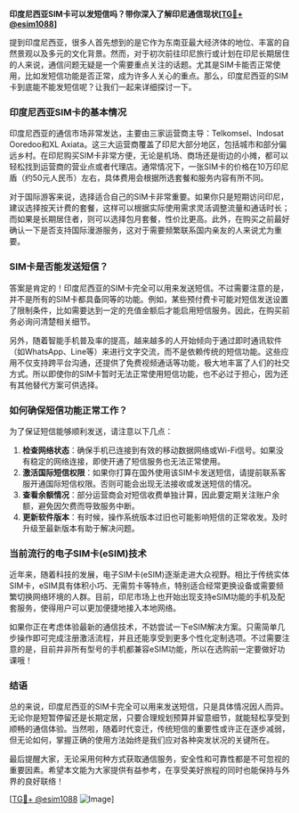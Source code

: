 **印度尼西亚SIM卡可以发短信吗？带你深入了解印尼通信现状[[TG💪+ @esim1088](https://t.me/s/esim1088)]**

提到印度尼西亚，很多人首先想到的是它作为东南亚最大经济体的地位、丰富的自然景观以及多元的文化背景。然而，对于初次前往印尼旅行或计划在印尼长期居住的人来说，通信问题无疑是一个需要重点关注的话题。尤其是SIM卡能否正常使用，比如发短信功能是否正常，成为许多人关心的重点。那么，印度尼西亚的SIM卡到底能不能发短信呢？让我们一起来详细探讨一下。

### 印度尼西亚SIM卡的基本情况

印度尼西亚的通信市场非常发达，主要由三家运营商主导：Telkomsel、Indosat Ooredoo和XL Axiata。这三大运营商覆盖了印尼大部分地区，包括城市和部分偏远乡村。在印尼购买SIM卡非常方便，无论是机场、商场还是街边的小摊，都可以轻松找到运营商的营业点或者代理店。通常情况下，一张SIM卡的价格在10万印尼盾（约50元人民币）左右，具体费用会根据所选套餐和服务内容有所不同。

对于国际游客来说，选择适合自己的SIM卡非常重要。如果你只是短期访问印尼，建议选择按天计费的套餐，这样可以根据实际使用需求灵活调整流量和通话时长；而如果是长期居住者，则可以选择包月套餐，性价比更高。此外，在购买之前最好确认一下是否支持国际漫游服务，这对于需要频繁联系国内亲友的人来说尤为重要。

### SIM卡是否能发送短信？

答案是肯定的！印度尼西亚的SIM卡完全可以用来发送短信。不过需要注意的是，并不是所有的SIM卡都具备同等的功能。例如，某些预付费卡可能对短信发送设置了限制条件，比如需要达到一定的充值金额后才能启用短信服务。因此，在购买前务必询问清楚相关细节。

另外，随着智能手机普及率的提高，越来越多的人开始倾向于通过即时通讯软件（如WhatsApp、Line等）来进行文字交流，而不是依赖传统的短信功能。这些应用不仅支持跨平台沟通，还提供了免费视频通话等功能，极大地丰富了人们的社交方式。所以即使你的SIM卡暂时无法正常使用短信功能，也不必过于担心，因为还有其他替代方案可供选择。

### 如何确保短信功能正常工作？

为了保证短信能够顺利发送，请注意以下几点：

1. **检查网络状态**：确保手机已连接到有效的移动数据网络或Wi-Fi信号。如果没有稳定的网络连接，即使开通了短信服务也无法正常使用。
2. **激活国际短信权限**：如果你打算在国外使用该SIM卡发送短信，请提前联系客服开通国际短信权限。否则可能会出现无法接收或发送短信的情况。
3. **查看余额情况**：部分运营商会对短信收费单独计算，因此要定期关注账户余额，避免因欠费而导致服务中断。
4. **更新软件版本**：有时候，操作系统版本过旧也可能影响短信的正常收发。及时升级至最新版本有助于解决问题。

### 当前流行的电子SIM卡(eSIM)技术

近年来，随着科技的发展，电子SIM卡(eSIM)逐渐走进大众视野。相比于传统实体SIM卡，eSIM具有体积小巧、无需剪卡等特点，特别适合经常更换设备或需要频繁切换网络环境的人群。目前，印尼市场上也开始出现支持eSIM功能的手机及配套服务，使得用户可以更加便捷地接入本地网络。

如果你正在考虑体验最新的通信技术，不妨尝试一下eSIM解决方案。只需简单几步操作即可完成注册激活流程，并且还能享受到更多个性化定制选项。不过需要注意的是，目前并非所有型号的手机都兼容eSIM功能，所以在选购前一定要做好功课哦！

### 结语

总的来说，印度尼西亚的SIM卡完全可以用来发送短信，只是具体情况因人而异。无论你是短暂停留还是长期定居，只要合理规划预算并留意细节，就能轻松享受到顺畅的通信体验。当然啦，随着时代变迁，传统短信的重要性或许正在逐步减弱，但无论如何，掌握正确的使用方法始终是我们应对各种突发状况的关键所在。

最后提醒大家，无论采用何种方式获取通信服务，安全性和可靠性都是不可忽视的重要因素。希望本文能为大家提供有益参考，在享受美好旅程的同时也能保持与外界的良好联络！

[[TG💪+ @esim1088](https://t.me/s/esim1088) ![Image](https://i.postimg.cc/4NQfJmqS/Snipaste-2025-05-13-00-14-12.png)]